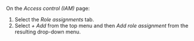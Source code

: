 On the *Access control (IAM)* page:

1. Select the *Role assignments* tab.
1. Select *+ Add* from the top menu and then *Add role assignment* from the resulting drop-down menu.
